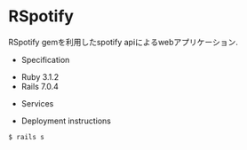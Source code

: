 # RSpotify

RSpotify gemを利用したspotify apiによるwebアプリケーション.

* Specification

- Ruby 3.1.2
- Rails 7.0.4

* Services 



* Deployment instructions

```bash
$ rails s
```
